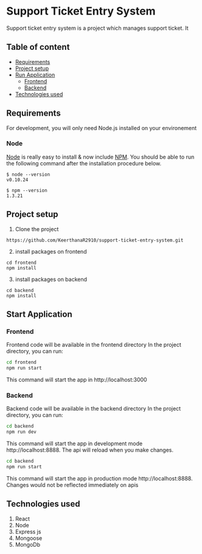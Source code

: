 # Support Ticket Entry System
Support ticket entry system is a project which manages support ticket. It

## Table of content
- [Requirements](#requirements)
- [Project setup](#project-setup)
- [Run Application](#run-application)
  - [Frontend](#frontend)
  - [Backend](#backend)
- [Technologies used](#technologies-used)
## Requirements
For development, you will only need Node.js installed on your environement
### Node
[Node](https://nodejs.org/en) is really easy to install & now include [NPM](https://www.npmjs.com/). You should be able to run the following command after the installation procedure below.

``` 
$ node --version
v0.10.24

$ npm --version
1.3.21
````

## Project setup
 1. Clone the project 
```shell
https://github.com/KeerthanaR2910/support-ticket-entry-system.git
```
2. install packages on frontend
```shell
cd frontend
npm install
```
3. install packages on backend
```shell
cd backend
npm install
```

## Start Application
### Frontend
Frontend code will be available in the frontend directory
In the project directory, you can run:

```bash
cd frontend
npm run start
```

This command will start the app in http://localhost:3000 

### Backend
Backend code will be available in the backend directory
In the project directory, you can run:

```bash
cd backend
npm run dev
```

This command will start the app in development mode http://localhost:8888.
The api will reload when you make changes.


```bash
cd backend
npm run start
```

This command will start the app in production mode http://localhost:8888.
Changes would not be reflected immediately on apis

## Technologies used
 1. React
2. Node
3. Express js
4. Mongoose
5. MongoDb
